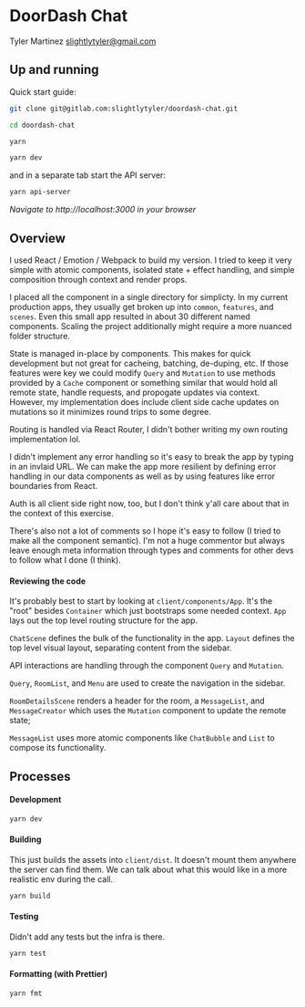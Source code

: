 # DoorDash Chat

Tyler Martinez <slightlytyler@gmail.com>

## Up and running

Quick start guide:

```sh
git clone git@gitlab.com:slightlytyler/doordash-chat.git

cd doordash-chat

yarn

yarn dev
```

and in a separate tab start the API server:

```sh
yarn api-server
```

_Navigate to http://localhost:3000 in your browser_

## Overview

I used React / Emotion / Webpack to build my version. I tried to keep it very simple with atomic components, isolated state + effect handling, and simple composition through context and render props.

I placed all the component in a single directory for simplicty. In my current production apps, they usually get broken up into `common`, `features`, and `scenes`. Even this small app resulted in about 30 different named components. Scaling the project additionally might require a more nuanced folder structure.

State is managed in-place by components. This makes for quick development but not great for cacheing, batching, de-duping, etc. If those features were key we could modify `Query` and `Mutation` to use methods provided by a `Cache` component or something similar that would hold all remote state, handle requests, and propogate updates via context. However, my implementation does include client side cache updates on mutations so it minimizes round trips to some degree.

Routing is handled via React Router, I didn't bother writing my own routing implementation lol.

I didn't implement any error handling so it's easy to break the app by typing in an invlaid URL. We can make the app more resilient by defining error handling in our data components as well as by using features like error boundaries from React.

Auth is all client side right now, too, but I don't think y'all care about that in the context of this exercise.

There's also not a lot of comments so I hope it's easy to follow (I tried to make all the component semantic). I'm not a huge commentor but always leave enough meta information through types and comments for other devs to follow what I done (I think).

#### Reviewing the code

It's probably best to start by looking at `client/components/App`. It's the "root" besides `Container` which just bootstraps some needed context. `App` lays out the top level routing structure for the app.

`ChatScene` defines the bulk of the functionality in the app. `Layout` defines the top level visual layout, separating content from the sidebar.

API interactions are handling through the component `Query` and `Mutation`.

`Query`, `RoomList`, and `Menu` are used to create the navigation in the sidebar.

`RoomDetailsScene` renders a header for the room, a `MessageList`, and `MessageCreator` which uses the `Mutation` component to update the remote state;

`MessageList` uses more atomic components like `ChatBubble` and `List` to compose its functionality.

## Processes

#### Development

```sh
yarn dev
```

#### Building

This just builds the assets into `client/dist`. It doesn't mount them anywhere the server can find them. We can talk about what this would like in a more realistic env during the call.

```sh
yarn build
```

#### Testing

Didn't add any tests but the infra is there.

```sh
yarn test
```

#### Formatting (with Prettier)

```sh
yarn fmt
```
